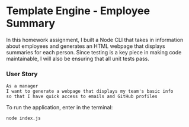 # Template Engine - Employee Summary

 In this homework assignment, I built a Node CLI that takes in information about employees and generates an HTML webpage that displays summaries for each person. Since testing is a key piece in making code maintainable, I will also be ensuring that all unit tests pass.

### User Story
```
As a manager
I want to generate a webpage that displays my team's basic info
so that I have quick access to emails and GitHub profiles
```
To run the application, enter in the terminal: 
```
node index.js
```
